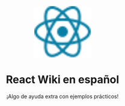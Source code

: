 <div align="center">

<img src="./public/react.svg" width="150" alt="React Logo" />

# React Wiki en español

¡Algo de ayuda extra con ejemplos prácticos!

</div>